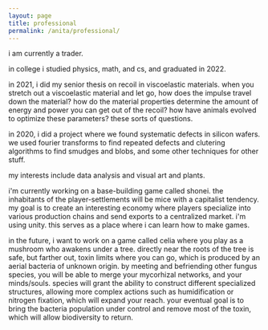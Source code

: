 ```yaml
---
layout: page
title: professional
permalink: /anita/professional/
---
```


i am currently a trader.

in college i studied physics, math, and cs, and graduated in 2022.

in 2021, i did my senior thesis on recoil in viscoelastic materials. when you stretch out a viscoelastic material and let go, how does the impulse travel down the material? how do the material properties determine the amount of energy and power you can get out of the recoil? how have animals evolved to optimize these parameters? these sorts of questions.

in 2020, i did a project where we found systematic defects in silicon wafers. we used fourier transforms to find repeated defects and clutering algorithms to find smudges and blobs, and some other techniques for other stuff.

my interests include data analysis and visual art and plants.

i'm currently working on a base-building game called shonei. the inhabitants of the player-settlements will be mice with a capitalist tendency. my goal is to create an interesting economy where players specialize into various production chains and send exports to a centralized market. i'm using unity. this serves as a place where i can learn how to make games.

in the future, i want to work on a game called celia where you play as a mushroom who awakens under a tree. directly near the roots of the tree is safe, but farther out, toxin limits where you can go, which is produced by an aerial bacteria of unknown origin. by meeting and befriending other fungus species, you will be able to merge your mycorhizal networks, and your minds/souls. species will grant the ability to construct different specialized structures, allowing more complex actions such as humidification or nitrogen fixation, which will expand your reach. your eventual goal is to bring the bacteria population under control and remove most of the toxin, which will allow biodiversity to return.